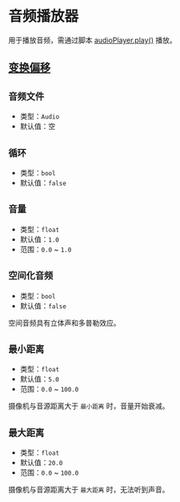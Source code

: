 # 音频播放器

用于播放音频，需通过脚本 [audioPlayer.play()](https://github.com/Withered-Flower-0422/BST/blob/main/_Typings/gameApi/types/itemComponents/audioPlayer.d.ts) 播放。

## [变换偏移](item#变换偏移)

## `音频文件`

- 类型：`Audio`
- 默认值：空

## `循环`

- 类型：`bool`
- 默认值：`false`

## `音量`

- 类型：`float`
- 默认值：`1.0`
- 范围：`0.0` ~ `1.0`

## `空间化音频`

- 类型：`bool`
- 默认值：`false`

空间音频具有立体声和多普勒效应。

## `最小距离`

- 类型：`float`
- 默认值：`5.0`
- 范围：`0.0` ~ `100.0`

摄像机与音源距离大于 `最小距离` 时，音量开始衰减。

## `最大距离`

- 类型：`float`
- 默认值：`20.0`
- 范围：`0.0` ~ `100.0`

摄像机与音源距离大于 `最大距离` 时，无法听到声音。
